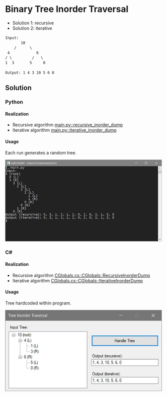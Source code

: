 # Binary Tree Inorder Traversal

* Solution 1: recursive
* Solution 2: iterative

```
Input:
       10
    /      \
 4            6
/ \         /   \
1  3       5     0

Output: 1 4 3 10 5 6 0
```

## Solution
### Python

#### Realization
* Recursive algorithm [main.py::recursive_inorder_dump](./python/main.py)
* Iterative algorithm [main.py::iterative_inorder_dump](./python/main.py)

#### Usage
Each run generates a random tree.

![usage](screenshots/py-tree.JPG)

### C#

#### Realization
* Recursive algorithm [CGlobals.cs::CGlobals::RecursiveInorderDump](./c-sharp/CGlobals.cs)
* Iterative algorithm [CGlobals.cs::CGlobals::IterativeInorderDump](./c-sharp/CGlobals.cs)

#### Usage
Tree hardcoded within program.

![initial](screenshots/cs-tree.JPG)

